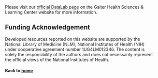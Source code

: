 Please visit our [official DataLab page](https://galter.northwestern.edu/about/datalab) on the Galter Health Sciences & Learning Center website for more information.

## Funding Acknowledgement

Developed resources reported on this website are supported by the National Library of Medicine (NLM), National Institutes of Health (NIH) under cooperative agreement number 1UG4LM012346. The content is solely the responsibility of the authors and does not necessarily represent the official views of the National Institutes of Health.


#### Back to [home](https://galterdatalab.github.io/)
